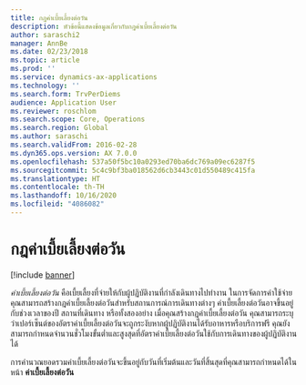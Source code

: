 ```yaml
---
title: กฎค่าเบี้ยเลี้ยงต่อวัน
description: หัวข้อนี้แสดงข้อมูลเกี่ยวกับกฎค่าเบี้ยเลี้ยงต่อวัน
author: saraschi2
manager: AnnBe
ms.date: 02/23/2018
ms.topic: article
ms.prod: ''
ms.service: dynamics-ax-applications
ms.technology: ''
ms.search.form: TrvPerDiems
audience: Application User
ms.reviewer: roschlom
ms.search.scope: Core, Operations
ms.search.region: Global
ms.author: saraschi
ms.search.validFrom: 2016-02-28
ms.dyn365.ops.version: AX 7.0.0
ms.openlocfilehash: 537a50f5bc10a0293ed70ba6dc769a09ec6287f5
ms.sourcegitcommit: 5c4c9bf3ba018562d6cb3443c01d550489c415fa
ms.translationtype: HT
ms.contentlocale: th-TH
ms.lasthandoff: 10/16/2020
ms.locfileid: "4086082"
---
```

# <a name="per-diem-rules"></a>กฎค่าเบี้ยเลี้ยงต่อวัน

[!include [banner](../includes/banner.md)]

*ค่าเบี้ยเลี้ยงต่อวัน* คือเบี้ยเลี้ยงที่จ่ายให้กับผู้ปฏิบัติงานที่กำลังเดินทางไปทำงาน ในการจัดการค่าใช้จ่าย คุณสามารถสร้างกฎค่าเบี้ยเลี้ยงต่อวันสำหรับสถานการณ์การเดินทางต่างๆ ค่าเบี้ยเลี้ยงต่อวันอาจขึ้นอยู่กับช่วงเวลาของปี สถานที่เดินทาง หรือทั้งสองอย่าง เมื่อคุณสร้างกฎค่าเบี้ยเลี้ยงต่อวัน คุณสามารถระบุว่าเปอร์เซ็นต์ของอัตราค่าเบี้ยเลี้ยงต่อวันจะถูกระงับหากผู้ปฏิบัติงานได้รับอาหารหรือบริการฟรี คุณยังสามารถกำหนดจำนวนชั่วโมงขั้นต่ำและสูงสุดที่อัตราค่าเบี้ยเลี้ยงต่อวันใช้กับการเดินทางของผู้ปฏิบัติงานได้

การคำนวณยอดรวมค่าเบี้ยเลี้ยงต่อวันจะขึ้นอยู่กับวันที่เริ่มต้นและวันที่สิ้นสุดที่คุณสามารถกำหนดได้ในหน้า **ค่าเบี้ยเลี้ยงต่อวัน**
